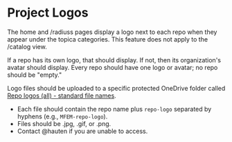 # Project Logos

The home and /radiuss pages display a logo next to each repo when they appear under the topica categories. This feature does not apply to the /catalog view.

If a repo has its own logo, that should display. If not, then its organization's avatar should display. Every repo should have one logo or avatar; no repo should be "empty."

Logo files should be uploaded to a specific protected OneDrive folder called [Repo logos (all) - standard file names](https://doellnl-my.sharepoint.com/personal/auten1_llnl_gov/_layouts/15/onedrive.aspx?id=%2Fpersonal%2Fauten1%5Fllnl%5Fgov%2FDocuments%2FOS%20portal%20%28software%2Ellnl%2Egov%29%20design%20mockups%2FRepo%20logos%20%28all%29%20%2D%20standard%20file%20names).
- Each file should contain the repo name plus `repo-logo` separated by hyphens (e.g., `MFEM-repo-logo`).
- Files should be .jpg, .gif, or .png.
- Contact @hauten if you are unable to access.
